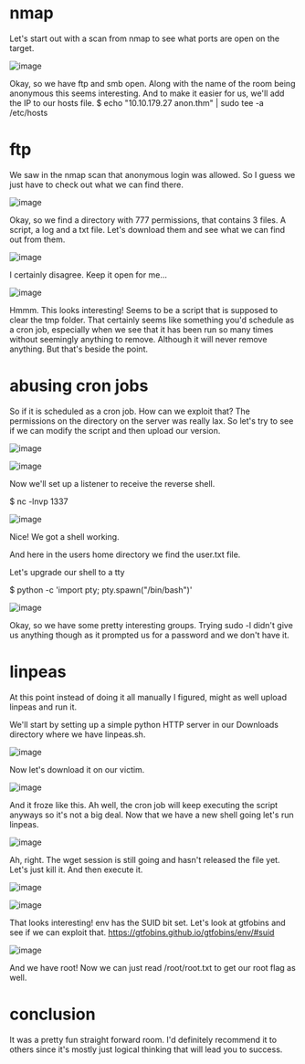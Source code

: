 # nmap

Let's start out with a scan from nmap to see what ports are open on the target.

![image](Images/anon1.png)

Okay, so we have ftp and smb open. Along with the name of the room being anonymous this seems interesting. And to make it easier for us, we'll add the IP to our hosts file.
$ echo "10.10.179.27 anon.thm" | sudo tee -a /etc/hosts

# ftp

We saw in the nmap scan that anonymous login was allowed. So I guess we just have to check out what we can find there.

![image](Images/anon2.png)

Okay, so we find a directory with 777 permissions, that contains 3 files. A script, a log and a txt file. Let's download them and see what we can find out from them.

![image](Images/anon3.png)

I certainly disagree. Keep it open for me...

![image](Images/anon4.png)

Hmmm. This looks interesting! Seems to be a script that is supposed to clear the tmp folder. That certainly seems like something you'd schedule as a cron job, especially when we see that it has been run so many times without seemingly anything to remove. Although it will never remove anything. But that's beside the point.

# abusing cron jobs

So if it is scheduled as a cron job. How can we exploit that? The permissions on the directory on the server was really lax. So let's try to see if we can modify the script and then upload our version.

![image](Images/anon5.png)

![image](Images/anon6.png)

Now we'll set up a listener to receive the reverse shell.

$ nc -lnvp 1337

![image](Images/anon7.png)

Nice! We got a shell working. 

And here in the users home directory we find the user.txt file.

Let's upgrade our shell to a tty

$ python -c 'import pty; pty.spawn("/bin/bash")'

![image](Images/anon8.png)

Okay, so we have some pretty interesting groups. Trying sudo -l didn't give us anything though as it prompted us for a password and we don't have it.

# linpeas

At this point instead of doing it all manually I figured, might as well upload linpeas and run it.

We'll start by setting up a simple python HTTP server in our Downloads directory where we have linpeas.sh.

![image](Images/anon10.png)

Now let's download it on our victim.

![image](Images/anon11.png)

And it froze like this. Ah well, the cron job will keep executing the script anyways so it's not a big deal.
Now that we have a new shell going let's run linpeas.

![image](Images/anon13.png)

Ah, right. The wget session is still going and hasn't released the file yet. Let's just kill it. And then execute it.

![image](Images/anon14.png)

![image](Images/anon15.png)

That looks interesting! env has the SUID bit set. Let's look at gtfobins and see if we can exploit that.
https://gtfobins.github.io/gtfobins/env/#suid

![image](Images/anon16.png)

And we have root! Now we can just read /root/root.txt to get our root flag as well.

# conclusion

It was a pretty fun straight forward room. I'd definitely recommend it to others since it's mostly just logical thinking that will lead you to success.
